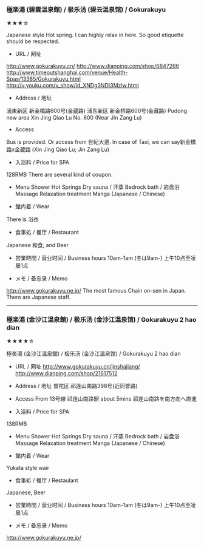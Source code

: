 ### 極楽湯 (碧雲温泉館) / 极乐汤 (碧云温泉馆) / Gokurakuyu

★★★☆

Japanese style Hot spring. I can highly relax in here.
So good etiquette should be respected.

- URL / 网址

http://www.gokurakuyu.cn/
http://www.dianping.com/shop/6847266
http://www.timeoutshanghai.com/venue/Health-Spas/13385/Gokurakuyu.html
http://v.youku.com/v_show/id_XNDg3NDI3MzIw.html

- Address / 地址

浦東新区 新金橋路600号(金蔵路)
浦东新区 新金桥路600号(金藏路)
Pudong new area Xin Jing Qiao Lu No. 600 (Near Jin Zang Lu)


- Access

Bus is provided.
Or access from 世紀大道.
In case of Taxi, we can say新金橋路x金蔵路 (Xin Jing Qiao Lu; Jin Zang Lu)


- 入浴料 / Price for SPA

128RMB
There are several kind of coupon.


- Menu
Shower
Hot Springs
Dry sauna / 汗蒸
Bedrock bath / 岩盘浴
Massage
Relaxation treatment
Manga (Japanese / Chinese)


- 館内着 / Wear

There is 浴衣

- 食事処 / 餐厅 / Restaurant

Japanese 和食, and Beer


- 営業時間 / 营业时间 / Business hours
10am-1am (冬は9am-)
上午10点至凌晨1点


- メモ / 备忘录 / Memo

http://www.gokurakuyu.ne.jp/
The most famous Chain on-sen in Japan.
There are Japanese staff.

---

### 極楽湯 (金沙江温泉館) / 极乐汤 (金沙江温泉馆) / Gokurakuyu 2 hao dian

★★★★☆

極楽湯 (金沙江温泉館) / 极乐汤 (金沙江温泉馆) / Gokurakuyu 2 hao dian

- URL / 网址
http://www.gokurakuyu.cn/jinshajiang/
http://www.dianping.com/shop/21617512

- Address / 地址
普陀区 祁连山南路398号(近同普路)

- Access
From 13号線 祁连山南路駅 about 5mins 祁连山南路を南方向へ直進

- 入浴料 / Price for SPA

138RMB


- Menu
Shower
Hot Springs
Dry sauna / 汗蒸
Bedrock bath / 岩盘浴
Massage
Relaxation treatment
Manga (Japanese / Chinese)


- 館内着 / Wear

Yukata style wair

- 食事処 / 餐厅 / Restaulant

Japanese, Beer

- 営業時間 / 营业时间 / Business hours
10am-1am (冬は9am-)
上午10点至凌晨1点

- メモ / 备忘录 / Memo

http://www.gokurakuyu.ne.jp/

